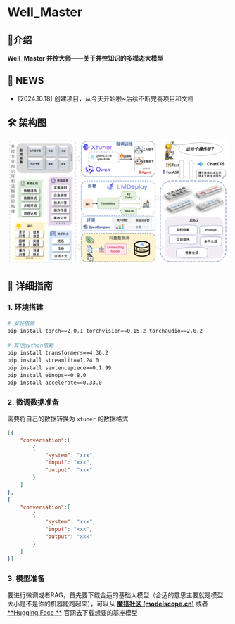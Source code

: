 # Well_Master

## 📢介绍

**Well_Master 井控大师**——**关于井控知识的多模态大模型**



## 🎉 NEWS

- [2024.10.18] 创建项目，从今天开始啦~后续不断完善项目和文档





## 🛠 架构图

![architecture](./image/architecture.png)

## 🧭 详细指南

### 1. 环境搭建

```bash
# 安装依赖
pip install torch==2.0.1 torchvision==0.15.2 torchaudio==2.0.2

# 其他python依赖
pip install transformers==4.36.2
pip install streamlit==1.24.0
pip install sentencepiece==0.1.99
pip install einops==0.8.0
pip install accelerate==0.33.0
```

### 2. 微调数据准备

需要将自己的数据转换为 `xtuner` 的数据格式

```json
[{
    "conversation":[
        {
            "system": "xxx",
            "input": "xxx",
            "output": "xxx"
        }
    ]
},
{
    "conversation":[
        {
            "system": "xxx",
            "input": "xxx",
            "output": "xxx"
        }
    ]
}]
```





### 3. 模型准备

要进行微调或者RAG，首先要下载合适的基础大模型（合适的意思主要就是模型大小是不是你的机器能跑起来），可以从 [**魔搭社区 (modelscope.cn**)](https://www.modelscope.cn/my/overview) 或者 [**Hugging Face **](https://huggingface.co/) 官网去下载想要的基座模型
